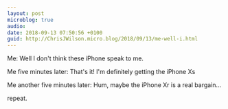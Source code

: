 ```yaml
---
layout: post
microblog: true
audio: 
date: 2018-09-13 07:50:56 +0100
guid: http://ChrisJWilson.micro.blog/2018/09/13/me-well-i.html
---
```

Me: Well I don't think these iPhone speak to me. 

Me five minutes later: That's it! I'm definitely getting the iPhone Xs

Me another five minutes later: Hum, maybe the iPhone Xr is a real bargain…

repeat. 
